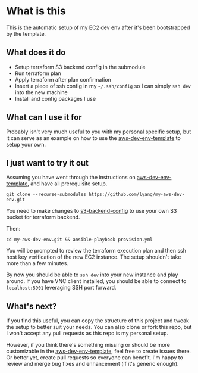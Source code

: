 # What is this

This is the automatic setup of my EC2 dev env after it's been bootstrapped by the template.

## What does it do

* Setup terraform S3 backend config in the submodule
* Run terraform plan
* Apply terraform after plan confirmation
* Insert a piece of ssh config in my `~/.ssh/config` so I can simply `ssh dev` into the new machine
* Install and config packages I use

## What can I use it for

Probably isn't very much useful to you with my personal specific setup, but it can serve as an example on how to use the [aws-dev-env-template](https://github.com/lyang/aws-dev-env-template) to setup your own.

## I just want to try it out
Assuming you have went through the instructions on [aws-dev-env-template](https://github.com/lyang/aws-dev-env-template), and have all prerequisite setup.

```
git clone --recurse-submodules https://github.com/lyang/my-aws-dev-env.git
```
You need to make changes to [s3-backend-config](files/s3-backend-config) to use your own S3 bucket for terraform backend.

Then:
```
cd my-aws-dev-env.git && ansible-playbook provision.yml
```

You will be prompted to review the terraform execution plan and then ssh host key verification of the new EC2 instance. The setup shouldn't take more than a few minutes.

By now you should be able to `ssh dev` into your new instance and play around. If you have VNC client installed, you should be able to connect to `localhost:5901` leveraging SSH port forward.

## What's next?
If you find this useful, you can copy the structure of this project and tweak the setup to better suit your needs.
You can also clone or fork this repo, but I won't accept any pull requests as this repo is my personal setup.

However, if you think there's something missing or should be more customizable in the [aws-dev-env-template](https://github.com/lyang/aws-dev-env-template), feel free to create issues there. Or better yet, create pull requests so everyone can benefit. I'm happy to review and merge bug fixes and enhancement (if it's generic enough).

